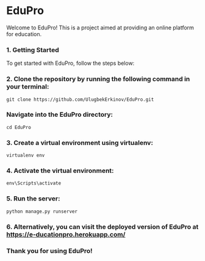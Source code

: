 # EduPro
Welcome to EduPro! This is a project aimed at providing an online platform for education.

### 1. Getting Started
To get started with EduPro, follow the steps below:

### 2. Clone the repository by running the following command in your terminal:

```git clone https://github.com/UlugbekErkinov/EduPro.git```
### Navigate into the EduPro directory:

```cd EduPro```
### 3. Create a virtual environment using virtualenv:

```pip install virtualenv
virtualenv env 
```
### 4. Activate the virtual environment:

```env\Scripts\activate```
### 5. Run the server:

```python manage.py runserver```
### 6. Alternatively, you can visit the deployed version of EduPro at https://e-ducationpro.herokuapp.com/

### Thank you for using EduPro!



